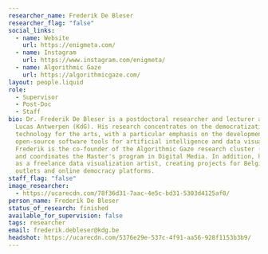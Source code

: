 ```yaml
---
researcher_name: Frederik De Bleser
researcher_flag: "false"
social_links:
  - name: Website
    url: https://enigmeta.com/
  - name: Instagram
    url: https://www.instagram.com/enigmeta/
  - name: Algorithmic Gaze
    url: https://algorithmicgaze.com/
layout: people.liquid
role:
  - Supervisor
  - Post-Doc
  - Staff
bio: Dr. Frederik De Bleser is a postdoctoral researcher and lecturer at Sint
  Lucas Antwerpen (KdG). His research concentrates on the democratization of
  technology for the arts, with a particular emphasis on the development of
  open-source software tools for artificial intelligence and data visualization.
  Frederik is the co-founder of the Algorithmic Gaze research cluster (SLARG)
  and coordinates the Master's program in Digital Media. In addition, he works
  as a freelance data visualization artist, creating projects for Belgian news
  outlets and online democracy platforms.
staff_flag: "false"
image_researcher:
  - https://ucarecdn.com/78f36d31-7aac-4e5c-bd31-5303d4125af0/
person_name: Frederik De Bleser
status_of_research: finished
available_for_supervision: false
tags: researcher
email: frederik.debleser@kdg.be
headshot: https://ucarecdn.com/5376e29e-537c-4f91-aa56-928f1153b3b9/
---
```

